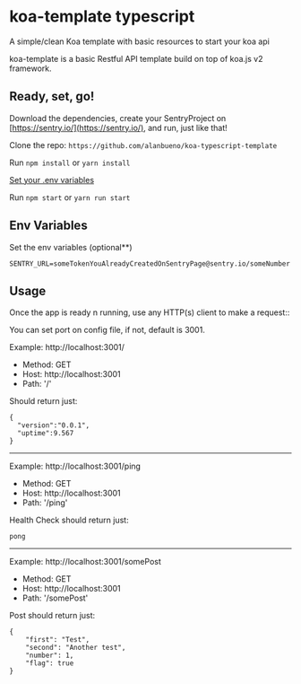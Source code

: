 # koa-template typescript

A simple/clean Koa template with basic resources to start your koa api

koa-template is a basic Restful API template build on top of koa.js v2 framework.

## Ready, set, go!

Download the dependencies, create your SentryProject on [https://sentry.io/](https://sentry.io/), and run, just like that!

Clone the repo:
`https://github.com/alanbueno/koa-typescript-template`

Run `npm install` or `yarn install`

[Set your .env variables](https://github.com/alanbueno/koa-typescript-template#env-variables)

Run `npm start` or `yarn run start`

## Env Variables

Set the env variables (optional\*\*)

```shell
SENTRY_URL=someTokenYouAlreadyCreatedOnSentryPage@sentry.io/someNumber
```

## Usage

Once the app is ready n running, use any HTTP(s) client to make a request::

You can set port on config file, if not, default is 3001.

Example: http://localhost:3001/

- Method: GET
- Host: http://localhost:3001
- Path: '/'

Should return just:

```
{
  "version":"0.0.1",
  "uptime":9.567
}
```

---

Example: http://localhost:3001/ping

- Method: GET
- Host: http://localhost:3001
- Path: '/ping'

Health Check should return just:

```
pong
```

---

Example: http://localhost:3001/somePost

- Method: GET
- Host: http://localhost:3001
- Path: '/somePost'

Post should return just:

```
{
    "first": "Test",
    "second": "Another test",
    "number": 1,
    "flag": true
}
```
